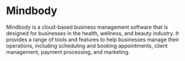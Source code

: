 # Mindbody

Mindbody is a cloud-based business management software that is designed for businesses in the health, wellness, and beauty industry. It provides a range of tools and features to help businesses manage their operations, including scheduling and booking appointments, client management, payment processing, and marketing.

